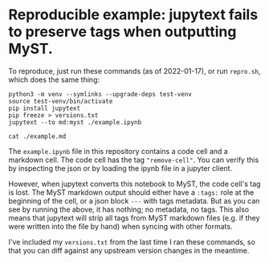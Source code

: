 # Reproducible example: jupytext fails to preserve tags when outputting MyST.

To reproduce, just run these commands (as of 2022-01-17), or run `repro.sh`,
which does the same thing:

```
python3 -m venv --symlinks --upgrade-deps test-venv
source test-venv/bin/activate
pip install jupytext
pip freeze > versions.txt
jupytext --to md:myst ./example.ipynb

cat ./example.md
```

The `example.ipynb` file in this repository contains a code cell and a markdown cell.
The code cell has the tag `"remove-cell"`. You can verify this by inspecting the
json or by loading the ipynb file in a jupyter client.

However, when jupytext converts this notebook to MyST, the code cell's tag is lost. The
MyST markdown output should either have a `:tags:` role at the beginning of the cell, or
a json block `---` with tags metadata. But as you can see by running the above, it has
nothing; no metadata, no tags. This also means that jupytext will strip all tags from
MyST markdown files (e.g. if they were written into the file by hand) when syncing with
other formats.

I've included my `versions.txt` from the last time I ran these commands, so that you can
diff against any upstream version changes in the meantime.
